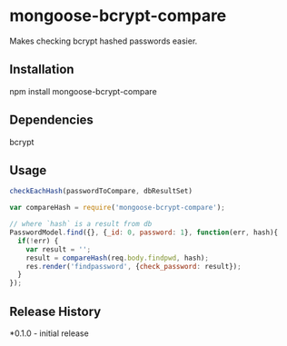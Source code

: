 mongoose-bcrypt-compare
=======================

Makes checking bcrypt hashed passwords easier. 

## Installation

npm install mongoose-bcrypt-compare

## Dependencies
bcrypt

## Usage

```javascript
checkEachHash(passwordToCompare, dbResultSet)

var compareHash = require('mongoose-bcrypt-compare');

// where `hash` is a result from db
PasswordModel.find({}, {_id: 0, password: 1}, function(err, hash){
  if(!err) {
    var result = '';
    result = compareHash(req.body.findpwd, hash);
    res.render('findpassword', {check_password: result});
  }
});
```

## Release History

*0.1.0 - initial release
